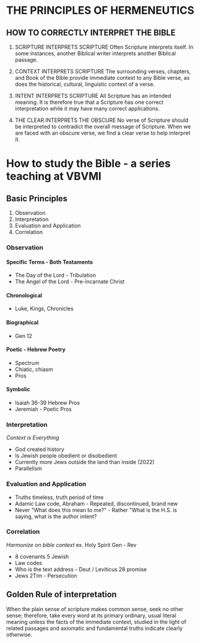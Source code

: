 # THE PRINCIPLES OF HERMENEUTICS

## HOW TO CORRECTLY INTERPRET THE BIBLE

1. SCRIPTURE INTERPRETS SCRIPTURE
Often Scripture interprets itself. In some instances, another Biblical writer interprets another Biblical passage.

1. CONTEXT INTERPRETS SCRIPTURE
The surrounding verses, chapters, and Book of the Bible provide immediate context to any Bible verse, as does the historical, cultural, linguistic context of a verse.

1. INTENT INTERPRETS SCRIPTURE
All Scripture has an intended meaning. It is therefore true that a Scripture has one correct interpretation while it may have many correct applications.

1. THE CLEAR INTERPRETS THE OBSCURE
No verse of Scripture should be interpreted to contradict the overall message of Scripture. When we are faced with an obscure verse, we find a clear verse to help interpret it. ​

# How to study the Bible - a series teaching at VBVMI
## Basic Principles
1. Observation
2. Interpretation
3. Evaluation and Application
4. Correlation

### Observation
#### Specific Terms - Both Testaments
- The Day of the Lord - Tribulation
- The Angel of the Lord - Pre-incarnate Christ
#### Chronological 
- Luke, Kings, Chronicles
#### Biographical 
- Gen 12
#### Poetic - Hebrew Poetry
- Spectrum
- Chiatic, chiasm
- Pros
#### Symbolic
- Isaiah 36-39 Hebrew Pros
- Jeremiah - Poetic Pros
### Interpretation
_Context is Everything_
- God created history
- Is Jewish people obedient or disobedient
- Currently more Jews outside the land than inside (2022)
- Parallelism
### Evaluation and Application
- Truths timeless, truth period of time
- Adamic Law code, Abraham - Repeated, discontinued, brand new
- Never "What does this mean to me?" - Rather "What is the H.S. is saying, what is the author intent?
### Correlation
_Harmonize on bible context_ ex. Holy Spirit Gen - Rev
- 8 covenants 5 Jewish
- Law codes
- Who is the text address - Deut / Leviticus 28 promise
- Jews 2Tim - Persecution

## Golden Rule of interpretation
When the plain sense of scripture makes common sense, seek no other sense;
therefore, take every word at its primary ordinary, usual literal meaning
unless the facts of the immediate context, studied in the light of related 
passages and axiomatic and fundamental truths indicate clearly otherwise.
